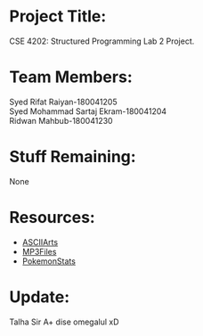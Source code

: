# Project Title:
CSE 4202: Structured Programming Lab 2 Project.
# Team Members:
Syed Rifat Raiyan-180041205\
Syed Mohammad Sartaj Ekram-180041204\
Ridwan Mahbub-180041230
# Stuff Remaining:
None



# Resources:
* [ASCIIArts](http://www.fiikus.net/?pokedex)
* [MP3Files](https://downloads.khinsider.com/game-soundtracks/album/pokemon-gameboy-sound-collection)
*  [PokemonStats](https://pokemondb.net)
# Update:
Talha Sir A+ dise omegalul xD
